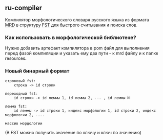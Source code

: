 ## ru-compiler
Компилятор морфологического словаря русского языка из формата [MRD](https://sourceforge.net/p/seman/svn/HEAD/tree/trunk/Docs/Morph_UNIX.txt) в структуру [FST]() для быстрого считывания и поиска слов.

### Как использовать в морфологической библиотеке?
Нужно добавить артефакт компилятора в pom файл для выполнения перед фазой компиляции и указать ему два пути - к mrd файлу и к папке resources.

### Новый бинарный формат 
```
строковый fst:
    строка -> id строки

переходный fst:
    id строки -> id леммы 1, id леммы 2, ... , id леммы N

лемма fst:
    id леммы -> id строки 1, индекс морфологии 1, id строки 2, индекс морфологии 2, .... 

массив морфологии
```
(В FST можно получить значение по ключу и ключ по значению)
